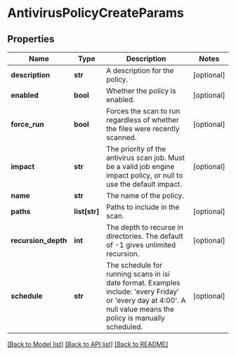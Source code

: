 # AntivirusPolicyCreateParams

## Properties
Name | Type | Description | Notes
------------ | ------------- | ------------- | -------------
**description** | **str** | A description for the policy. | [optional] 
**enabled** | **bool** | Whether the policy is enabled. | [optional] 
**force_run** | **bool** | Forces the scan to run regardless of whether the files were recently scanned. | [optional] 
**impact** | **str** | The priority of the antivirus scan job.  Must be a valid job engine impact policy, or null to use the default impact. | [optional] 
**name** | **str** | The name of the policy. | 
**paths** | **list[str]** | Paths to include in the scan. | [optional] 
**recursion_depth** | **int** | The depth to recurse in directories.  The default of -1 gives unlimited recursion. | [optional] 
**schedule** | **str** | The schedule for running scans in isi date format.  Examples include: &#39;every Friday&#39; or &#39;every day at 4:00&#39;.  A null value means the policy is manually scheduled. | [optional] 

[[Back to Model list]](../README.md#documentation-for-models) [[Back to API list]](../README.md#documentation-for-api-endpoints) [[Back to README]](../README.md)


